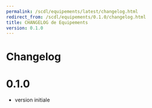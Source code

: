 ```yaml
---
permalink: /scdl/equipements/latest/changelog.html
redirect_from: /scdl/equipements/0.1.0/changelog.html
title: CHANGELOG de Equipements
version: 0.1.0
---
```


# Changelog



# 0.1.0
- version initiale
